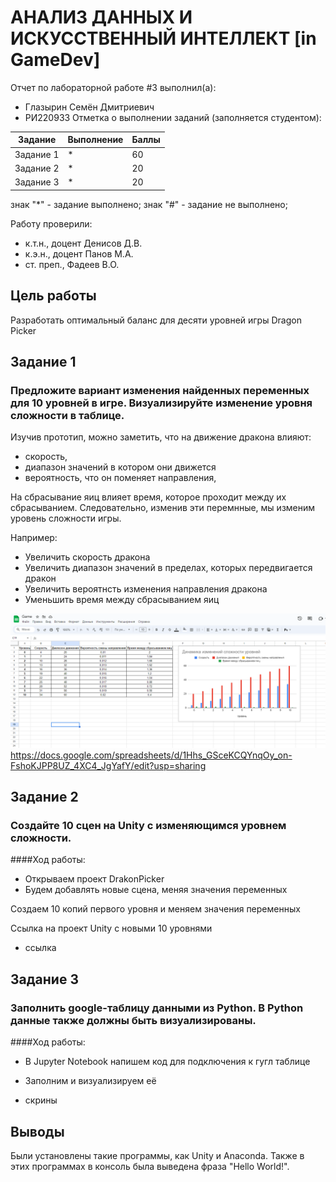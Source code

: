 # АНАЛИЗ ДАННЫХ И ИСКУССТВЕННЫЙ ИНТЕЛЛЕКТ [in GameDev]
Отчет по лабораторной работе #3 выполнил(а):
- Глазырин Семён Дмитриевич
- РИ220933
Отметка о выполнении заданий (заполняется студентом):

| Задание | Выполнение | Баллы |
| ------ | ------ | ------ |
| Задание 1 | * | 60 |
| Задание 2 | * | 20 |
| Задание 3 | * | 20 |

знак "*" - задание выполнено; знак "#" - задание не выполнено;

Работу проверили:
- к.т.н., доцент Денисов Д.В.
- к.э.н., доцент Панов М.А.
- ст. преп., Фадеев В.О.

## Цель работы
Разработать оптимальный баланс для десяти уровней игры Dragon Picker

## Задание 1
### Предложите вариант изменения найденных переменных для 10 уровней в игре. Визуализируйте изменение уровня сложности в таблице.
Изучив прототип, можно заметить, что на движение дракона влияют:
- скорость,
- диапазон значений в котором они движется
- вероятность, что он поменяет направления,

На сбрасывание яиц влияет время, которое проходит между их сбрасыванием.
Следовательно, изменив эти перемнные, мы изменим уровень сложности игры.  
  
Например:  
- Увеличить скорость дракона
- Увеличить диапазон значений в пределах, которых передвигается дракон
- Увеличить вероятнсть изменения направления дракона
- Уменьшить время между сбрасыванием яиц


![Image alt](https://github.com/SemenGlazyrin/Unity/blob/4f59bcb7339f4af731d10254e3ca8d846713709f/screens/lab3/tabl.png)
https://docs.google.com/spreadsheets/d/1Hhs_GSceKCQYnqOy_on-FshoKJPP8UZ_4XC4_JgYafY/edit?usp=sharing

## Задание 2
### Создайте 10 сцен на Unity с изменяющимся уровнем сложности.
####Ход работы:
- Открываем проект DrakonPicker
- Будем добавлять новые сцена, меняя значения переменных

Создаем 10 копий первого уровня и меняем значения переменных
  
Ссылка на проект Unity c новыми 10 уровнями
- ссылка

## Задание 3
### Заполнить google-таблицу данными из Python. В Python данные также должны быть визуализированы.
####Ход работы:
- В Jupyter Notebook напишем код для подключения к гугл таблице
- Заполним и визуализируем её

- скрины
## Выводы
Были установлены такие программы, как Unity и Anaconda. Также в этих программах в консоль была выведена фраза "Hello World!".
